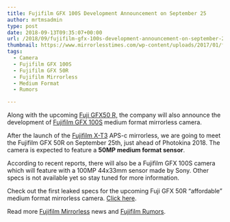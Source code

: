 ```yaml
---
title: Fujifilm GFX 100S Development Announcement on September 25
author: mrtmsadmin
type: post
date: 2018-09-13T09:35:07+00:00
url: /2018/09/fujifilm-gfx-100s-development-announcement-on-september-25/
thumbnail: https://www.mirrorlesstimes.com/wp-content/uploads/2017/01/fujifilm-gfx-50s-front.jpg
tags:
  - Camera
  - Fujifilm GFX 100S
  - Fujifilm GFX 50R
  - Fujifilm Mirrorless
  - Medium Format
  - Rumors

---
```

Along with the upcoming <a href="https://www.mirrorlesstimes.com/tag/fujifilm-gfx-50r/" target="_blank" rel="noopener">Fuji GFX50 R,</a> the company will also announce the development of <a href="https://www.mirrorlesstimes.com/tag/fujifilm-gfx-100s/" target="_blank" rel="noopener">Fujifilm GFX 100S</a> medium format mirrorless camera.

After the launch of the <a href="https://www.mirrorlesstimes.com/tag/fujifilm-x-t3/" target="_blank" rel="noopener">Fujifilm X-T3</a> APS-c mirrorless, we are going to meet the Fujifilm GFX 50R on September 25th, just ahead of Photokina 2018. The camera is expected to feature a **50MP medium format sensor**.

<span id="more-31134"></span>According to recent reports, there will also be a Fujifilm GFX 100S camera which will feature with a 100MP 44x33mm sensor made by Sony. Other specs is not available yet so stay tuned for more information. <!--more-->

Check out the first leaked specs for the upcoming Fuji GFX 50R “affordable” medium format mirrorless camera. [Click here][1].

Read more [Fujifilm Mirrorless][2] news and <a href="https://www.dailycameranews.com/tag/fujifilm-rumors/" target="_blank" rel="noopener">Fujifilm Rumors</a>.

 [1]: https://www.mirrorlesstimes.com/2018/09/fuji-gfx-50r-specs-leaked/
 [2]: https://www.mirrorlesstimes.com/tag/fujifilm-mirrorless/
